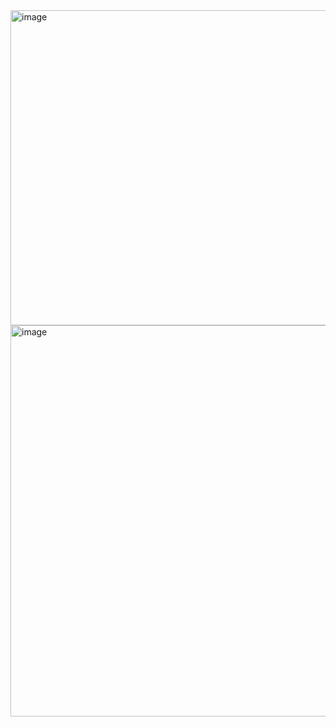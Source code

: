 <img width="1044" height="504" alt="image" src="https://github.com/user-attachments/assets/a3e0fa24-2d8f-46aa-982a-81f9d34d746f" />

<img width="836" height="626" alt="image" src="https://github.com/user-attachments/assets/da31d895-0509-4195-97a6-04efc04e6d52" />
